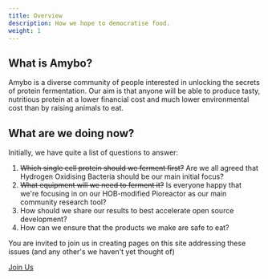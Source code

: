 ```yaml
---
title: Overview
description: How we hope to democratise food.
weight: 1
---
```


## What is Amybo?

Amybo is a diverse community of people interested in unlocking the secrets of protein fermentation.  Our aim is that anyone will be able to produce tasty, nutritious protein at a lower financial cost and much lower environmental cost than by raising animals to eat.

## What are we doing now?

Initially, we have quite a list of questions to answer:

1. ~~Which single cell protein should we ferment first?~~ Are we all agreed that Hydrogen Oxidising Bacteria should be our main initial focus?
2. ~~What equipment will we need to ferment it?~~ Is everyone happy that we're focusing in on our HOB-modified Pioreactor as our main community research tool?
3. How should we share our results to best accelerate open source development?
4. How can we ensure that the products we make are safe to eat?

You are invited to join us in creating pages on this site addressing these issues (and any other's we haven't yet thought of)

<a class="btn btn-lg btn-primary me-3 mb-4" href="/docs/contribution-guidelines/">
  Join Us <i class="fas fa-arrow-alt-circle-right ms-2"></i>
</a>

<br>